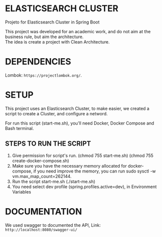 # ELASTICSEARCH CLUSTER #

Projeto for Elasticsearch Cluster in Spring Boot

This project was developed for an academic work, and do 
not aim at the business rule, but aim the architecture.<br>
The idea is create a project with Clean Architecture.

# DEPENDENCIES #

Lombok: `https://projectlombok.org/`.

# SETUP #

This project uses an Elasticsearch Cluster, to make
easier, we created a script to create a Cluster, and
configure a netword.

For run this script (start-me.sh), you'll need
Docker, Docker Compose and Bash terminal.

## STEPS TO RUN THE SCRIPT ##

1. Give permission for script's run. 
(chmod 755 start-me.sh) (chmod 755 create-docker-compose.sh)
2. Make sure you have the necessary memory allocated
for docker-compose, if you need improve the memory,
you can run sudo sysctl -w vm.max_map_count=262144.
3. Run the script start-me.sh (./start-me.sh)
4. You need select dev profile (spring.profiles.active=dev),
in Environment Variables

# DOCUMENTATION #

We used swagger to documented the API,
Link: `http://localhost:8080/swagger-ui/`
